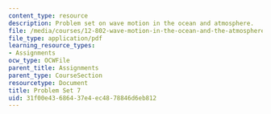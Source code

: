 ```yaml
---
content_type: resource
description: Problem set on wave motion in the ocean and atmosphere.
file: /media/courses/12-802-wave-motion-in-the-ocean-and-the-atmosphere-spring-2008/31f00e43686437e4ec4878846d6eb812_MIT12_802S08_pset07.pdf
file_type: application/pdf
learning_resource_types:
- Assignments
ocw_type: OCWFile
parent_title: Assignments
parent_type: CourseSection
resourcetype: Document
title: Problem Set 7
uid: 31f00e43-6864-37e4-ec48-78846d6eb812
---
```

